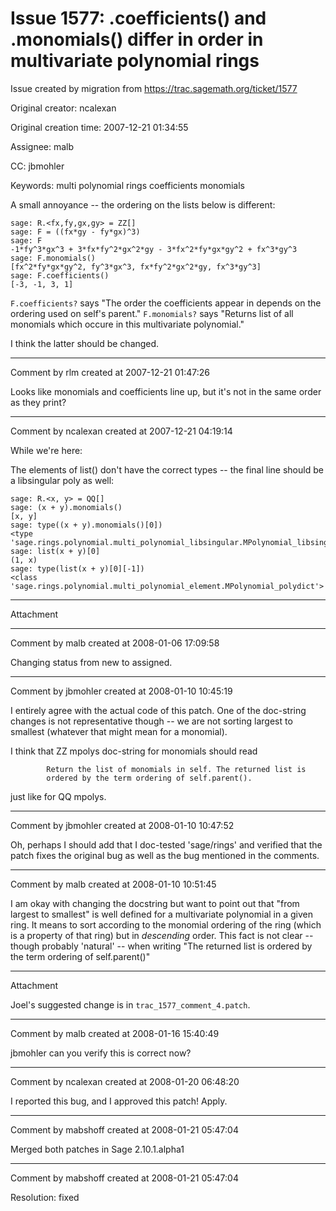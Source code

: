 # Issue 1577: .coefficients() and .monomials() differ in order in multivariate polynomial rings

Issue created by migration from https://trac.sagemath.org/ticket/1577

Original creator: ncalexan

Original creation time: 2007-12-21 01:34:55

Assignee: malb

CC:  jbmohler

Keywords: multi polynomial rings coefficients monomials

A small annoyance -- the ordering on the lists below is different:

```
sage: R.<fx,fy,gx,gy> = ZZ[]
sage: F = ((fx*gy - fy*gx)^3)
sage: F
-1*fy^3*gx^3 + 3*fx*fy^2*gx^2*gy - 3*fx^2*fy*gx*gy^2 + fx^3*gy^3
sage: F.monomials()
[fx^2*fy*gx*gy^2, fy^3*gx^3, fx*fy^2*gx^2*gy, fx^3*gy^3]
sage: F.coefficients()
[-3, -1, 3, 1]
```


`F.coefficients?` says
"The order the coefficients appear in depends on the ordering used on self's parent."
`F.monomials?` says
"Returns list of all monomials which occure in this multivariate polynomial."

I think the latter should be changed.


---

Comment by rlm created at 2007-12-21 01:47:26

Looks like monomials and coefficients line up, but it's not in the same order as they print?


---

Comment by ncalexan created at 2007-12-21 04:19:14

While we're here:

The elements of list() don't have the correct types -- the final line should be a libsingular poly as well:

```
sage: R.<x, y> = QQ[]
sage: (x + y).monomials()
[x, y]
sage: type((x + y).monomials()[0])
<type 'sage.rings.polynomial.multi_polynomial_libsingular.MPolynomial_libsingular'>
sage: list(x + y)[0]
(1, x)
sage: type(list(x + y)[0][-1])
<class 'sage.rings.polynomial.multi_polynomial_element.MPolynomial_polydict'>
```



---

Attachment


---

Comment by malb created at 2008-01-06 17:09:58

Changing status from new to assigned.


---

Comment by jbmohler created at 2008-01-10 10:45:19

I entirely agree with the actual code of this patch.  One of the doc-string changes is not representative though -- we are not sorting largest to smallest (whatever that might mean for a monomial).

I think that ZZ mpolys doc-string for monomials should read 

```
        Return the list of monomials in self. The returned list is
        ordered by the term ordering of self.parent().
```

just like for QQ mpolys.


---

Comment by jbmohler created at 2008-01-10 10:47:52

Oh, perhaps I should add that I doc-tested 'sage/rings' and verified that the patch fixes the original bug as well as the bug mentioned in the comments.


---

Comment by malb created at 2008-01-10 10:51:45

I am okay with changing the docstring but want to point out that "from largest to smallest" is well defined for a multivariate polynomial in a given ring. It means to sort according to the monomial ordering of the ring (which is a property of that ring) but in _descending_ order. This fact is not clear -- though probably 'natural' -- when writing "The returned list is ordered by the term ordering of self.parent()"


---

Attachment

Joel's suggested change is in `trac_1577_comment_4.patch`.


---

Comment by malb created at 2008-01-16 15:40:49

jbmohler can you verify this is correct now?


---

Comment by ncalexan created at 2008-01-20 06:48:20

I reported this bug, and I approved this patch!  Apply.


---

Comment by mabshoff created at 2008-01-21 05:47:04

Merged both patches in Sage 2.10.1.alpha1


---

Comment by mabshoff created at 2008-01-21 05:47:04

Resolution: fixed
